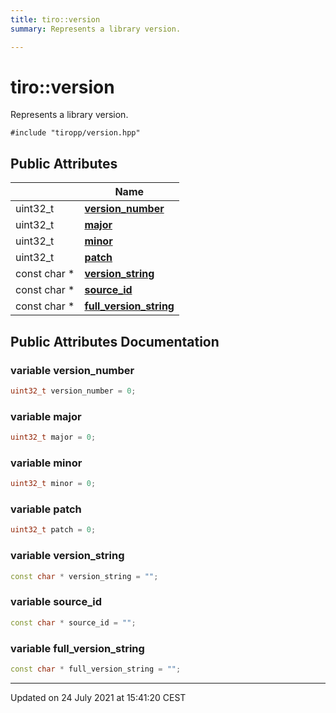 ```yaml
---
title: tiro::version
summary: Represents a library version. 

---
```


# tiro::version



Represents a library version. 


`#include "tiropp/version.hpp"`

## Public Attributes

|                | Name           |
| -------------- | -------------- |
| uint32_t | **[version_number](/docs/api/classes/structtiro_1_1version#variable-version_number)**  |
| uint32_t | **[major](/docs/api/classes/structtiro_1_1version#variable-major)**  |
| uint32_t | **[minor](/docs/api/classes/structtiro_1_1version#variable-minor)**  |
| uint32_t | **[patch](/docs/api/classes/structtiro_1_1version#variable-patch)**  |
| const char * | **[version_string](/docs/api/classes/structtiro_1_1version#variable-version_string)**  |
| const char * | **[source_id](/docs/api/classes/structtiro_1_1version#variable-source_id)**  |
| const char * | **[full_version_string](/docs/api/classes/structtiro_1_1version#variable-full_version_string)**  |

## Public Attributes Documentation

### variable version_number

```cpp
uint32_t version_number = 0;
```


### variable major

```cpp
uint32_t major = 0;
```


### variable minor

```cpp
uint32_t minor = 0;
```


### variable patch

```cpp
uint32_t patch = 0;
```


### variable version_string

```cpp
const char * version_string = "";
```


### variable source_id

```cpp
const char * source_id = "";
```


### variable full_version_string

```cpp
const char * full_version_string = "";
```


-------------------------------

Updated on 24 July 2021 at 15:41:20 CEST